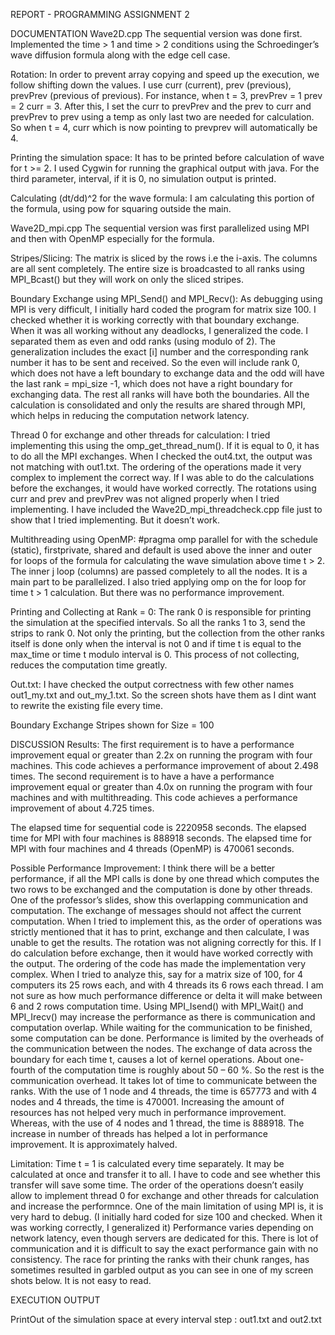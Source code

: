 REPORT - PROGRAMMING ASSIGNMENT 2

DOCUMENTATION
Wave2D.cpp
The sequential version was done first. Implemented the time > 1 and time > 2 conditions using the Schroedinger’s wave diffusion formula along with the edge cell case.

Rotation: In order to prevent array copying and speed up the execution, we follow shifting down the values. I use curr (current), prev (previous), prevPrev (previous of previous). For instance, when t = 3, 
prevPrev = 1    prev = 2    curr = 3. After this, I set the curr to prevPrev and the prev to curr and prevPrev to prev using a temp as only last two are needed for calculation. So when t = 4, curr which is now pointing to prevprev will automatically be 4. 

Printing the simulation space: It has to be printed before calculation of wave for t >= 2. I used Cygwin for running the graphical output with java. For the third parameter, interval, if it is 0, no simulation output is printed.

Calculating (dt/dd)^2 for the wave formula: I am calculating this portion of the formula, using pow for squaring outside the main. 

Wave2D_mpi.cpp
The sequential version was first parallelized using MPI and then with OpenMP especially for the formula.

Stripes/Slicing: The matrix is sliced by the rows i.e the i-axis. The columns are all sent completely. The entire size is broadcasted to all ranks using MPI_Bcast() but they will work on only the sliced stripes. 

Boundary Exchange using MPI_Send() and MPI_Recv():  As debugging using MPI is very difficult, I initially hard coded the program for matrix size 100. I checked whether it is working correctly with that boundary exchange. When it was all working without any deadlocks, I generalized the code. I separated them as even and odd ranks (using modulo of 2).  The generalization includes the exact [i] number and the corresponding rank number it has to be sent and received. So the even will include rank 0, which does not have a left boundary to exchange data and the odd will have the last rank = mpi_size -1, which does not have a right boundary for exchanging data. The rest all ranks will have both the boundaries. All the calculation is consolidated and only the results are shared through MPI, which helps in reducing the computation network latency.

Thread 0 for exchange and other threads for calculation: I tried implementing this using the omp_get_thread_num(). If it is equal to 0, it has to do all the MPI exchanges. When I checked the out4.txt, the output was not matching with out1.txt. The ordering of the operations made it very complex to implement the correct way. If I was able to do the calculations before the exchanges, it would have worked correctly. The rotations using curr and prev and prevPrev was not aligned properly when I tried implementing. I have included the Wave2D_mpi_threadcheck.cpp file just to show that I tried implementing. But it doesn’t work.  

Multithreading using OpenMP:  #pragma omp parallel for with the schedule (static), firstprivate, shared and default is used above the inner and outer for loops of the formula for calculating the wave simulation above time 
t > 2. The inner j loop (columns) are passed completely to all the nodes. It is a main part to be parallelized. I also tried applying omp on the for loop for time t > 1 calculation. But there was no performance improvement. 

Printing and Collecting at Rank = 0: The rank 0 is responsible for printing the simulation at the specified intervals. So all the ranks 1 to 3, send the strips to rank 0. Not only the printing, but the collection from the other ranks itself is done only when the interval is not 0 and if time t is equal to the max_time or time t modulo interval is 0. This process of not collecting, reduces the computation time greatly.

Out.txt: I have checked the output correctness with few other names out1_my.txt and out_my_1.txt. So the screen shots have them as I dint want to rewrite the existing file every time. 

Boundary Exchange 
Stripes shown for Size = 100

DISCUSSION
Results: 
The first requirement is to have a performance improvement equal or greater than 2.2x on running the program with four machines. This code achieves a performance improvement of about 2.498 times.                                      The second requirement is to have a have a performance improvement equal or greater than 4.0x on running the program with four machines and with multithreading. This code achieves a performance improvement of about 4.725 times. 

The elapsed time for sequential code is 2220958 seconds.
The elapsed time for MPI with four machines is 888918 seconds.
The elapsed time for MPI with four machines and 4 threads (OpenMP) is 470061 seconds.

Possible Performance Improvement:
I think there will be a better performance, if all the MPI calls is done by one thread which computes the two rows to be exchanged and the computation is done by other threads. One of the professor’s slides, show this overlapping communication and computation. The exchange of messages should not affect the current computation. When I tried to implement this, as the order of operations was strictly mentioned that it has to print, exchange and then calculate, I was unable to get the results. The rotation was not aligning correctly for this. If I do calculation before exchange, then it would have worked correctly with the output. The ordering of the code has made the implementation very complex. When I tried to analyze this, say for a matrix size of 100, for 4 computers its 25 rows each, and with 4 threads its 6 rows each thread. I am not sure as how much performance difference or delta it will make between 6 and 2 rows computation time. 
Using MPI_Isend() with MPI_Wait() and MPI_Irecv() may increase the performance as there is communication and computation overlap. While waiting for the communication to be finished, some computation can be done.
Performance is limited by the overheads of the communication between the nodes. The exchange of data across the boundary for each time t, causes a lot of kernel operations. About one-fourth of the computation time is roughly about 50 – 60 %. So the rest is the communication overhead. It takes lot of time to communicate between the ranks.
With the use of 1 node and 4 threads, the time is 657773 and with 4 nodes and 4 threads, the time is 470001. Increasing the amount of resources has not helped very much in performance improvement. Whereas, with the use of 4 nodes and 1 thread, the time is 888918. The increase in number of threads has helped a lot in performance improvement. It is approximately halved.

Limitation: 
Time t = 1 is calculated every time separately. It may be calculated at once and transfer it to all. I have to code and see whether this transfer will save some time. 
The order of the operations doesn’t easily allow to implement thread 0 for exchange and other threads for calculation and increase the performnce.
One of the main limitation of using MPI is, it is very hard to debug. (I initially hard coded for size 100 and checked. When it was working correctly, I generalized it)
Performance varies depending on network latency, even though servers are dedicated for this. There is lot of communication and it is difficult to say the exact performance gain with no consistency. 
The race for printing the ranks with their chunk ranges, has sometimes resulted in garbled output as you can see in one of my screen shots below. It is not easy to read. 


EXECUTION OUTPUT

PrintOut of the simulation space at every interval step : out1.txt and out2.txt


 
 
